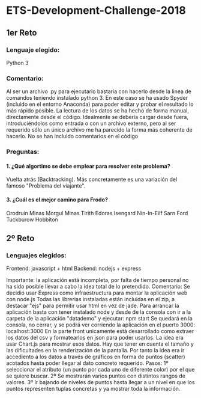 # ETS-Development-Challenge-2018

## 1er Reto
### Lenguaje elegido: 
Python 3

### Comentario:
Al ser un archivo .py para ejecutarlo bastaría con hacerlo desde la linea de comandos teniendo instalado python 3.
En este caso se ha usado Spyder (incluido en el entorno Anaconda) para poder editar y probar el resultado lo más rápido posible.
La lectura de los datos se ha hecho de forma manual, directamente desde el código.
Idealmente se debería cargar desde fuera, introduciéndolos como entrada o con un archivo externo, pero al ser requerido sólo un único archivo me ha parecido la forma más coherente de hacerlo. 
No se han incluido comentarios en el código 

### Preguntas:
#### 1. ¿Qué algortimo se debe emplear para resolver este problema?
Vuelta atrás (Backtracking).
Más concretamente es una variación del famoso "Problema del viajante".

#### 3. ¿Cuál es el mejor camino para Frodo?
Orodruin
Minas Morgul
Minas Tirith
Edoras
Isengard
Nin-In-Eilf
Sarn Ford
Tuckburow
Hobbiton

## 2º Reto
### Lenguajes elegidos: 
Frontend: javascript + html
Backend: nodejs + express

Importante: la aplicación está incompleta, por falta de tiempo personal no ha sido posible llevar a cabo la idea total de lo pretendido.
Comentario:
Se decidió usar Express como infraestructura para montar la aplicación web con node.js
Todas las librerias instaladas están incluidas en el zip, a destacar "ejs" para permitir usar html en vez de jade.
Para arrancar la aplicación basta con tener instalado node y desde de la consola con ir a la carpeta de la aplicación "datademo" y ejecutar:
npm start
Se quedará en la consola, no cerrar, y se podrá ver corriendo la aplicación en el puerto 3000:
localhost:3000
En la parte front unicamente está desarrollado como extraer los datos del csv y formatearlos en json para poder usarlos.
La idea era usar Chart.js para mostrar esos datos. Hay que tener en cuenta el tamaño y las dificultades en la renderización de la pantalla.
Por tanto la idea era ir accediento a los datos a través de gráficos en forma de puntos (scatter) acotados hasta poder llegar al dato concreto requerido.
Pasos:
1º seleccionar el atributo (un punto por cada uno de diferente color) por el que se quiere buscar.
2º Se mostrarán varios puntos con distintos rangos de valores.
3º Ir bajando de niveles de puntos hasta llegar a un nivel en que los puntos representen tuplas concretas y ya mostrar toda la información.

